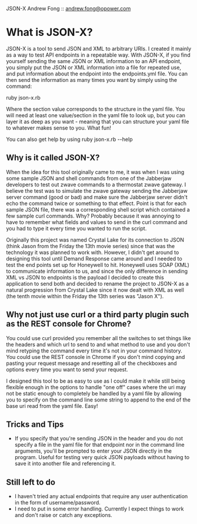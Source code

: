 JSON-X
  Andrew Fong :: andrew.fong@opower.com

# What is JSON-X?

JSON-X is a tool to send JSON and XML to arbitrary URIs. I created it mainly as a way to test API endpoints in a repeatable way. With JSON-X, if you find yourself sending the same JSON or XML information to an API endpoint, you simply put the JSON or XML information into a file for repeated use, and put information about the endpoint into the endpoints.yml file. You can then send the information as many times you want by simply using the command:

ruby json-x.rb <section>

Where the section value corresponds to the structure in the yaml file. You will need at least one value/section in the yaml file to look up, but you can layer it as deep as you want - meaning that you can structure your yaml file to whatever makes sense to you. What fun!

You can also get help by using ruby json-x.rb --help

## Why is it called JSON-X?

When the idea for this tool originally came to me, it was when I was using some sample JSON and shell commands from one of the Jabberjaw developers to test out zwave commands to a thermostat zwave gateway. I believe the test was to simulate the zwave gateway sending the Jabberjaw server command (good or bad) and make sure the Jabberjaw server didn't echo the command twice or something to that effect. Point is that for each sample JSON file, there was a corresponding shell script which contained a few sample curl commands. Why? Probably because it was annoying to have to remember what fields and values to send in the curl command and you had to type it every time you wanted to run the script.

Originally this project was named Crystal Lake for its connection to JSON (think Jason from the Friday the 13th movie series) since that was the technology it was planned to work with. However, I didn't get around to designing this tool until Demand Response came around and I needed to test the end points set up for Honeywell to hit. Honeywell uses SOAP (XML) to communicate information to us, and since the only difference in sending XML vs JSON to endpoints is the payload I decided to create this application to send both and decided to rename the project to JSON-X as a natural progression from Crystal Lake since it now dealt with XML as well (the tenth movie within the Friday the 13th series was "Jason X").


# Why not just use curl or a third party plugin such as the REST console for Chrome?

You could use curl provided you remember all the switches to set things like the headers and which url to send to and what method to use and you don't mind retyping the command every time it's not in your command history. You could use the REST console in Chrome if you don't mind copying and pasting your request message and resetting all of the checkboxes and options every time you want to send your request.

I designed this tool to be as easy to use as I could make it while still being flexible enough in the options to handle "one off" cases where the uri may not be static enough to completely be handled by a yaml file by allowing you to specify on the command line some string to append to the end of the base uri read from the yaml file. Easy!


# Tricks and Tips

* If you specify that you're sending JSON in the header and you do not specify a file in the yaml file for that endpoint nor in the command line arguments, you'll be prompted to enter your JSON directly in the program. Useful for testing very quick JSON payloads without having to save it into another file and referencing it.


# Still left to do

* I haven't tried any actual endpoints that require any user authentication in the form of username/password.
* I need to put in some error handling. Currently I expect things to work and don't raise or catch any exceptions.
